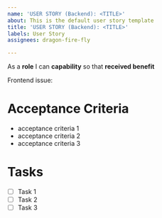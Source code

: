 ```yaml
---
name: 'USER STORY (Backend): <TITLE>'
about: This is the default user story template
title: 'USER STORY (Backend): <TITLE>'
labels: User Story
assignees: dragon-fire-fly

---
```


As a **role** I can **capability** so that **received benefit**

Frontend issue:

#  Acceptance Criteria
- acceptance criteria 1
- acceptance criteria 2
- acceptance criteria 3

# Tasks
- [ ] Task 1
- [ ] Task 2
- [ ] Task 3
